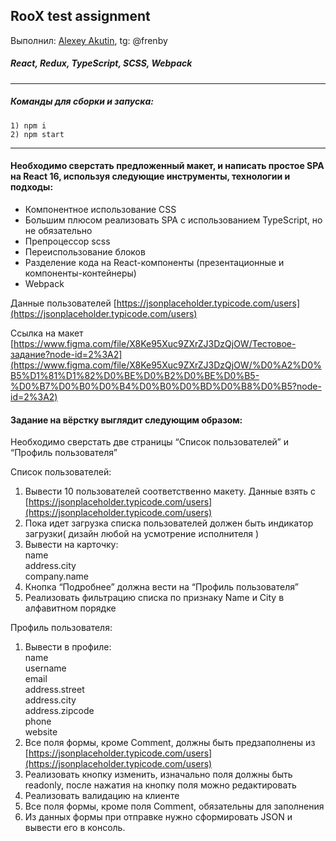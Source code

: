 ## RooX test assignment

Выполнил: [Alexey Akutin](mailto:aakytin@mail.ru),
tg: @frenby

##### React, Redux, TypeScript, SCSS, Webpack

---

##### Команды для сборки и запуска:
```
1) npm i
2) npm start
```
---
#### Необходимо сверстать предложенный макет, и написать простое SPA на React 16, используя следующие инструменты, технологии и подходы:

- Компонентное использование CSS
- Большим плюсом реализовать SPA с использованием TypeScript, но не обязательно
- Препроцессор scss
- Переиспользование блоков
- Разделение кода на React-компоненты (презентационные и компоненты-контейнеры)    
- Webpack

Данные пользователей [https://jsonplaceholder.typicode.com/users](https://jsonplaceholder.typicode.com/users)

Ссылка на макет [https://www.figma.com/file/X8Ke95Xuc9ZXrZJ3DzQjOW/Тестовое-задание?node-id=2%3A2](https://www.figma.com/file/X8Ke95Xuc9ZXrZJ3DzQjOW/%D0%A2%D0%B5%D1%81%D1%82%D0%BE%D0%B2%D0%BE%D0%B5-%D0%B7%D0%B0%D0%B4%D0%B0%D0%BD%D0%B8%D0%B5?node-id=2%3A2)


#### Задание на вёрстку выглядит следующим образом:
Необходимо сверстать две страницы “Список пользователей” и “Профиль пользователя”

Список пользователей:
1. Вывести 10 пользователей соответственно макету. Данные взять  с [https://jsonplaceholder.typicode.com/users](https://jsonplaceholder.typicode.com/users)
2. Пока идет загрузка списка пользователей должен быть индикатор загрузки( дизайн любой на усмотрение исполнителя )
3. Вывести на карточку:     
          name    
    address.city    
    company.name    
4. Кнопка “Подробнее” должна вести на “Профиль пользователя”
5. Реализовать фильтрацию списка по признаку Name и City в алфавитном порядке

Профиль пользователя:
1. Вывести в профиле:    
    name    
    username    
    email    
    address.street    
    address.city    
    address.zipcode    
    phone    
    website    
2. Все поля формы, кроме Comment, должны быть предзаполнены из [https://jsonplaceholder.typicode.com/users](https://jsonplaceholder.typicode.com/users)
3. Реализовать кнопку изменить, изначально поля должны быть readonly, после нажатия на кнопку поля можно редактировать
4. Реализовать валидацию на клиенте
5. Все поля формы, кроме поля Comment, обязательны для заполнения
6. Из данных формы при отправке нужно сформировать JSON и вывести его в консоль.

